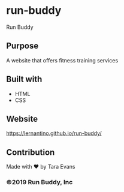 # run-buddy
Run Buddy
## Purpose
A website that offers fitness training services
## Built with
* HTML
* CSS
## Website
https://lernantino.github.io/run-buddy/
## Contribution
Made with ❤️ by Tara Evans


### ©️2019 Run Buddy, Inc 
